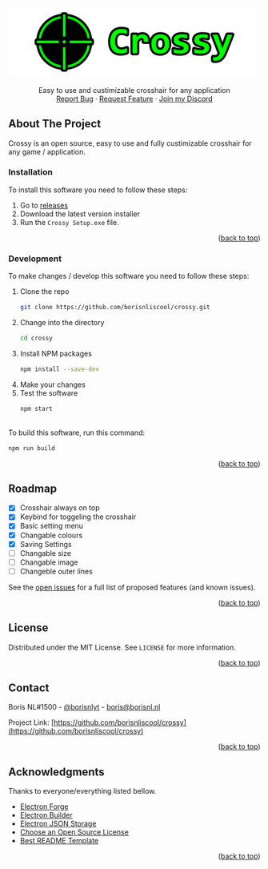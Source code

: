 <div id="top"></div>

<br />
<div align="center">
  <a href="https://github.com/borisnliscool/crossy/">
    <img src="https://github.com/borisnliscool/crossy/blob/main/src/imgs/crossy-logo.png" alt="Logo">
  </a>

<!--   <h3 align="center">Crossy</h3> -->

  <p align="center">
    Easy to use and custimizable crosshair for any application
    <br />
    <a href="https://github.com/borisnliscool/crossy/issues">Report Bug</a>
    ·
    <a href="https://github.com/borisnliscool/crossy/issues">Request Feature</a>
    · 
    <a href="https://discord.gg/38cKmVt">Join my Discord</a>
  </p>
</div>

## About The Project

Crossy is an open source, easy to use and fully custimizable crosshair for any game / application.

### Installation

To install this software you need to follow these steps:

1. Go to [releases](https://github.com/borisnliscool/crossy/releases)
2. Download the latest version installer
3. Run the `Crossy Setup.exe` file.

<p align="right">(<a href="#top">back to top</a>)</p>

### Development

To make changes / develop this software you need to follow these steps:

1. Clone the repo
   ```sh
   git clone https://github.com/borisnliscool/crossy.git
   ```
2. Change into the directory
   ```sh
   cd crossy
   ```
3. Install NPM packages
   ```sh
   npm install --save-dev
   ```
4. Make your changes
5. Test the software
   ```sh
   npm start
   ```
<br>
To build this software, run this command:

```sh
npm run build
```

<p align="right">(<a href="#top">back to top</a>)</p>


## Roadmap

- [x] Crosshair always on top
- [x] Keybind for toggeling the crosshair
- [x] Basic setting menu
- [x] Changable colours
- [x] Saving Settings
- [ ] Changable size
- [ ] Changable image
- [ ] Changeble outer lines

See the [open issues](https://github.com/borisnliscool/crossy/issues) for a full list of proposed features (and known issues).

<p align="right">(<a href="#top">back to top</a>)</p>


## License

Distributed under the MIT License. See `LICENSE` for more information.

<p align="right">(<a href="#top">back to top</a>)</p>


## Contact

Boris NL#1500 - [@borisnlyt](https://twitter.com/borisnlyt) - [boris@borisnl.nl](mailto:boris@borisnl.nl)

Project Link: [https://github.com/borisnliscool/crossy](https://github.com/borisnliscool/crossy)

<p align="right">(<a href="#top">back to top</a>)</p>


## Acknowledgments
Thanks to everyone/everything listed bellow.

* [Electron Forge](https://www.electronforge.io/)
* [Electron Builder](https://www.electron.build/)
* [Electron JSON Storage](https://github.com/electron-userland/electron-json-storage)
* [Choose an Open Source License](https://choosealicense.com)
* [Best README Template](https://github.com/othneildrew/Best-README-Template)

<p align="right">(<a href="#top">back to top</a>)</p>
